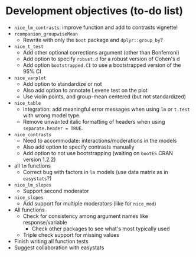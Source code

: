 # Development objectives (to-do list)

-   `nice_lm_contrasts`: improve function and add to contrasts vignette!
-   `rcompanion_groupwiseMean`
    -   Rewrite with only the `boot` package and `dplyr::group_by`?
-   `nice_t_test`
    -   Add other optional corrections argument (other than Bonferroni)
    -   Add option to specify `robust.d` for a robust version of Cohen's d
    -   Add option `bootstrapped.CI` to use a bootstrapped version of the 95% CI
-   `nice_varplot`
    -   Add option to standardize or not
    -   Also add option to annotate Levene test on the plot
    -   Use violin points, and group-mean centered (but not standardized)
-   `nice_table`
    -   Integration: add meaningful error messages when using `lm` or `t.test` with wrong model type.
    -   Remove unwanted italic formatting of headers when using `separate.header = TRUE`.
-   `nice_contrasts`
    -   Need to accommodate: interactions/moderations in the models
    -   Also add option to specify contrasts manually
    -   Add option to not use bootstrapping (waiting on `bootES` CRAN version 	1.2.2)
-   all `lm` functions
    -   Correct bug with factors in `lm` models (use data matrix as in `easystats`?)
-   `nice_lm_slopes`
    -   Support second moderator
-   `nice_slopes`
    -   Add support for multiple moderators (like for `nice_mod`)
-   All functions
    -   Check for consistency among argument names like response/variable
        -   Check other packages to see what's most typically used
    -   Triple check support for missing values
-   Finish writing all function tests
-   Suggest collaboration with easystats
